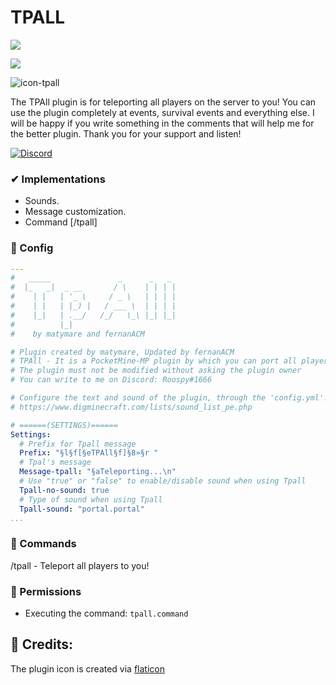 # TPALL
[![](https://poggit.pmmp.io/shield.state/TPALL-PM4)](https://poggit.pmmp.io/p/TPALL-PM4)

[![](https://poggit.pmmp.io/shield.api/TPALL-PM4)](https://poggit.pmmp.io/p/TPALL-PM4)

![icon-tpall](https://user-images.githubusercontent.com/83558341/167649960-389dd644-3e52-4aa0-9de2-093313640694.png)


The TPAll plugin is for teleporting
all players on the server to you! You can use the plugin completely at events, survival events and everything else. I will be happy if you write something in the comments that will help me for the better plugin. Thank you for your support and listen!

<a href="https://discord.gg/YyE9XFckqb"><img src="https://img.shields.io/discord/837701868649709568?label=discord&color=7289DA&logo=discord" alt="Discord" /></a>

### ✔ Implementations
* Sounds.
* Message customization.
* Command [/tpall]

### 💾 Config
```yaml
---
#   _____               _      _   _
#  |_   _|  _ __       / \    | | | |
#    | |   | '_ \     / _ \   | | | |
#    | |   | |_) |   / ___ \  | | | |
#    |_|   | .__/   /_/   \_\ |_| |_|
#          |_|
#    by matymare and fernanACM

# Plugin created by matymare, Updated by fernanACM
# TPAll - It is a PocketMine-MP plugin by which you can port all players to one place
# The plugin must not be modified without asking the plugin owner
# You can write to me on Discord: Roospy#1666

# Configure the text and sound of the plugin, through the 'config.yml'. Minecraft sounds page:
# https://www.digminecraft.com/lists/sound_list_pe.php

# ======(SETTINGS)======
Settings:
  # Prefix for Tpall message
  Prefix: "§l§f[§eTPAll§f]§8»§r "
  # Tpal's message
  Message-tpall: "§aTeleporting...\n"
  # Use "true" or "false" to enable/disable sound when using Tpall
  Tpall-no-sound: true
  # Type of sound when using Tpall
  Tpall-sound: "portal.portal"
...
```

### 💬 Commands
/tpall - Teleport all players to you!

### 🚫 Permissions

- Executing the command: `tpall.command`

## 🔔 Credits:

The plugin icon is created via [flaticon](www.flaticon.com)
